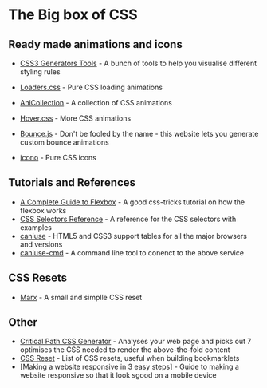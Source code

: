 # The Big box of CSS

## Ready made animations and icons
 - [CSS3 Generators Tools](http://www.cssreflex.com/css-generators/) - A bunch of tools to help you visualise different styling rules
 - [Loaders.css](http://connoratherton.com/loaders) - Pure CSS loading animations
 - [AniCollection](https://anicollection.github.io/#/) - A collection of CSS animations
 - [Hover.css](https://ianlunn.github.io/Hover/) - More CSS animations
 - [Bounce.js](http://bouncejs.com/) - Don't be fooled by the name - this website lets you generate custom bounce animations

 - [icono](https://saeedalipoor.github.io/icono/) - Pure CSS icons


## Tutorials and References
 - [A Complete Guide to Flexbox](https://css-tricks.com/snippets/css/a-guide-to-flexbox/) - A good css-tricks tutorial on how the flexbox works
 - [CSS Selectors Reference](http://www.w3schools.com/cssref/css_selectors.asp) - A reference for the CSS selectors with examples
 - [caniuse](http://caniuse.com) - HTML5 and CSS3 support tables for all the major browsers and versions
 - [caniuse-cmd](https://github.com/sgentle/caniuse-cmd) - A command line tool to conenct to the above service

## CSS Resets
 - [Marx](https://mblode.github.io/marx/) - A small and simplle CSS reset

## Other
 - [Critical Path CSS Generator](http://jonassebastianohlsson.com/criticalpathcssgenerator/) - Analyses your web page and picks out 7 optimises the CSS needed to render the above-the-fold content
 - [CSS Reset](http://www.cssreset.com/) - List of CSS resets, useful when building bookmarklets
 - [Making a website responsive in 3 easy steps] - Guide to making a website responsive so that it look sgood on a mobile device

